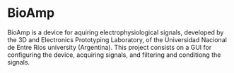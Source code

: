 # BioAmp

BioAmp is a device for aquiring electrophysiological signals, developed by the 3D and Electronics Prototyping Laboratory, of the Universidad Nacional de Entre Ríos university (Argentina). 
This project consists on a GUI for configuring the device, acquiring signals, and filtering and conditiong the signals.
